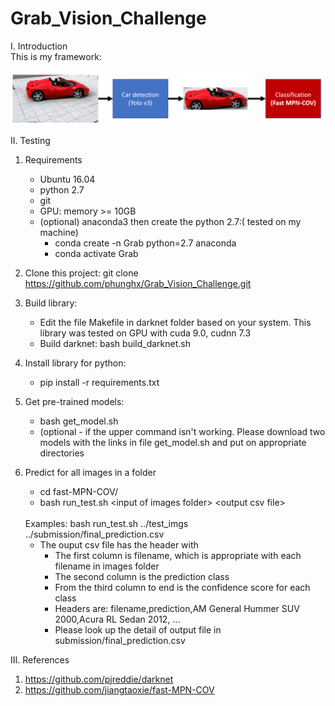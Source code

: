 # Grab_Vision_Challenge
I. Introduction <br/>
This is my framework: <br/>
<br/>
![Alt text](pipline.png?raw=true "The pipeline of my approach")

II. Testing
1. Requirements
   - Ubuntu 16.04
   - python 2.7 
   - git
   - GPU: memory >= 10GB
   - (optional) anaconda3 then create the python 2.7:( tested on my machine)
      + conda create -n Grab python=2.7 anaconda
      + conda activate Grab
2. Clone this project: git clone https://github.com/phunghx/Grab_Vision_Challenge.git
3. Build library:
   - Edit the file Makefile in darknet folder based on your system. This library was tested on GPU with cuda 9.0, cudnn 7.3
   - Build darknet: bash build_darknet.sh
4. Install library for python:
   - pip install -r requirements.txt
5. Get  pre-trained models:
   -  bash get_model.sh
   - (optional - if the upper command isn't working. Please download two models with the links in file get_model.sh and put on appropriate directories   

6. Predict for all images in a folder
   - cd fast-MPN-COV/
   - bash run_test.sh &lt;input of images folder&gt; &lt;output csv file&gt;
   <br/>
   Examples: bash run_test.sh ../test_imgs ../submission/final_prediction.csv
   <br/>
   
   - The ouput csv file has the header with
      + The first column is filename, which is appropriate with each filename in images folder
      + The second column is the prediction class
      + From the third column to end is the confidence score for each class
      + Headers are: filename,prediction,AM General Hummer SUV 2000,Acura RL Sedan 2012, ...
      + Please look up the detail of output file in submission/final_prediction.csv

III. References
1. https://github.com/pjreddie/darknet
2. https://github.com/jiangtaoxie/fast-MPN-COV
